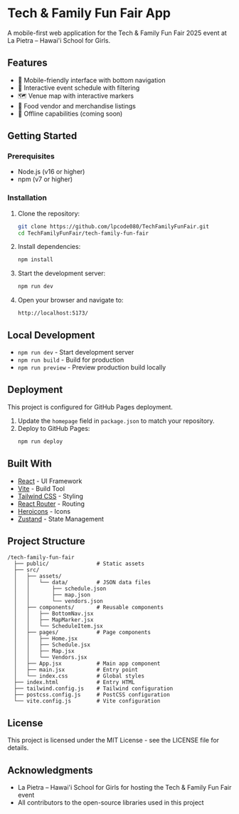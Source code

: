 # Tech & Family Fun Fair App

A mobile-first web application for the Tech & Family Fun Fair 2025 event at La Pietra – Hawai'i School for Girls.

## Features

- 📱 Mobile-friendly interface with bottom navigation
- 📅 Interactive event schedule with filtering
- 🗺️ Venue map with interactive markers
- 🍔 Food vendor and merchandise listings
- 📴 Offline capabilities (coming soon)

## Getting Started

### Prerequisites

- Node.js (v16 or higher)
- npm (v7 or higher)

### Installation

1. Clone the repository:
   ```bash
   git clone https://github.com/lpcode080/TechFamilyFunFair.git
   cd TechFamilyFunFair/tech-family-fun-fair
   ```

2. Install dependencies:
   ```bash
   npm install
   ```

3. Start the development server:
   ```bash
   npm run dev
   ```

4. Open your browser and navigate to:
   ```
   http://localhost:5173/
   ```

## Local Development

- `npm run dev` - Start development server
- `npm run build` - Build for production
- `npm run preview` - Preview production build locally

## Deployment

This project is configured for GitHub Pages deployment.

1. Update the `homepage` field in `package.json` to match your repository.
2. Deploy to GitHub Pages:
   ```bash
   npm run deploy
   ```

## Built With

- [React](https://reactjs.org/) - UI Framework
- [Vite](https://vitejs.dev/) - Build Tool
- [Tailwind CSS](https://tailwindcss.com/) - Styling
- [React Router](https://reactrouter.com/) - Routing
- [Heroicons](https://heroicons.com/) - Icons
- [Zustand](https://zustand-demo.pmnd.rs/) - State Management

## Project Structure

```
/tech-family-fun-fair
  ├── public/               # Static assets
  ├── src/
  │   ├── assets/
  │   │   └── data/         # JSON data files
  │   │       ├── schedule.json
  │   │       ├── map.json
  │   │       └── vendors.json
  │   ├── components/       # Reusable components
  │   │   ├── BottomNav.jsx
  │   │   ├── MapMarker.jsx
  │   │   └── ScheduleItem.jsx
  │   ├── pages/            # Page components
  │   │   ├── Home.jsx
  │   │   ├── Schedule.jsx
  │   │   ├── Map.jsx
  │   │   └── Vendors.jsx
  │   ├── App.jsx           # Main app component
  │   ├── main.jsx          # Entry point
  │   └── index.css         # Global styles
  ├── index.html            # Entry HTML
  ├── tailwind.config.js    # Tailwind configuration
  ├── postcss.config.js     # PostCSS configuration
  └── vite.config.js        # Vite configuration
```

## License

This project is licensed under the MIT License - see the LICENSE file for details.

## Acknowledgments

- La Pietra – Hawai'i School for Girls for hosting the Tech & Family Fun Fair event
- All contributors to the open-source libraries used in this project
